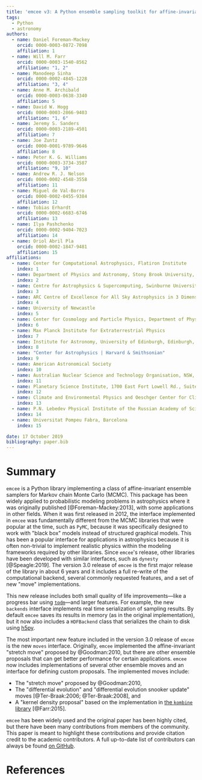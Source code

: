 ```yaml
---
title: 'emcee v3: A Python ensemble sampling toolkit for affine-invariant MCMC'
tags:
  - Python
  - astronomy
authors:
  - name: Daniel Foreman-Mackey
    orcid: 0000-0003-0872-7098
    affiliation: 1
  - name: Will M. Farr
    orcid: 0000-0003-1540-8562
    affiliation: "1, 2"
  - name: Manodeep Sinha
    orcid: 0000-0002-4845-1228
    affiliation: "3, 4"
  - name: Anne M. Archibald
    orcid: 0000-0003-0638-3340
    affiliation: 5
  - name: David W. Hogg
    orcid: 0000-0003-2866-9403
    affiliation: "1, 6"
  - name: Jeremy S. Sanders
    orcid: 0000-0003-2189-4501
    affiliation: 7
  - name: Joe Zuntz
    orcid: 0000-0001-9789-9646
    affiliation: 8
  - name: Peter K. G. Williams
    orcid: 0000-0003-3734-3587
    affiliation: "9, 10"
  - name: Andrew R. J. Nelson
    orcid: 0000-0002-4548-3558
    affiliation: 11
  - name: Miguel de Val-Borro
    orcid: 0000-0002-0455-9384
    affiliation: 12
  - name: Tobias Erhardt
    orcid: 0000-0002-6683-6746
    affiliation: 13
  - name: Ilya Pashchenko
    orcid: 0000-0002-9404-7023
    affiliation: 14
  - name: Oriol Abril Pla
    orcid: 0000-0002-1847-9481
    affiliation: 15
affiliations:
  - name: Center for Computational Astrophysics, Flatiron Institute
    index: 1
  - name: Department of Physics and Astronomy, Stony Brook University, United States
    index: 2
  - name: Centre for Astrophysics & Supercomputing, Swinburne University of Technology, Australia
    index: 3
  - name: ARC Centre of Excellence for All Sky Astrophysics in 3 Dimensions (ASTRO 3D)
    index: 4
  - name: University of Newcastle
    index: 5
  - name: Center for Cosmology and Particle Physics, Department of Physics, New York University
    index: 6
  - name: Max Planck Institute for Extraterrestrial Physics
    index: 7
  - name: Institute for Astronomy, University of Edinburgh, Edinburgh, EH9 3HJ, UK
    index: 8
  - name: "Center for Astrophysics | Harvard & Smithsonian"
    index: 9
  - name: American Astronomical Society
    index: 10
  - name: Australian Nuclear Science and Technology Organisation, NSW, Australia
    index: 11
  - name: Planetary Science Institute, 1700 East Fort Lowell Rd., Suite 106, Tucson, AZ 85719, USA
    index: 12
  - name: Climate and Environmental Physics and Oeschger Center for Climate Change Research, University of Bern, Bern, Switzerland
    index: 13
  - name: P.N. Lebedev Physical Institute of the Russian Academy of Sciences, Moscow, Russia
    index: 14
  - name: Universitat Pompeu Fabra, Barcelona
    index: 15

date: 17 October 2019
bibliography: paper.bib
---
```


# Summary

``emcee`` is a Python library implementing a class of affine-invariant ensemble samplers for Markov chain Monte Carlo (MCMC).
This package has been widely applied to probabilistic modeling problems in astrophysics where it was originally published [@Foreman-Mackey:2013], with some applications in other fields.
When it was first released in 2012, the interface implemented in ``emcee`` was fundamentally different from the MCMC libraries that were popular at the time, such as ``PyMC``, because it was specifically designed to work with "black box" models instead of structured graphical models.
This has been a popular interface for applications in astrophysics because it is often non-trivial to implement realistic physics within the modeling frameworks required by other libraries.
Since ``emcee``'s release, other libraries have been developed with similar interfaces, such as ``dynesty`` [@Speagle:2019].
The version 3.0 release of ``emcee`` is the first major release of the library in about 6 years and it includes a full re-write of the computational backend, several commonly requested features, and a set of new "move" implementations.

This new release includes both small quality of life improvements—like a progress bar using [``tqdm``](https://tqdm.github.io)—and larger features.
For example, the new ``backends`` interface implements real time serialization of sampling results.
By default ``emcee`` saves its results in memory (as in the original implementation), but it now also includes a ``HDFBackend`` class that serializes the chain to disk using [h5py](https://www.h5py.org).

The most important new feature included in the version 3.0 release of ``emcee`` is the new ``moves`` interface.
Originally, ``emcee`` implemented the affine-invariant "stretch move" proposed by @Goodman:2010, but there are other ensemble proposals that can get better performance for certain applications.
``emcee`` now includes implementations of several other ensemble moves and an interface for defining custom proposals.
The implemented moves include:

- The "stretch move" proposed by @Goodman:2010,
- The "differential evolution" and "differential evolution snooker update" moves [@Ter-Braak:2006; @Ter-Braak:2008], and
- A "kernel density proposal" based on the implementation in [the ``kombine`` library](https://github.com/bfarr/kombine) [@Farr:2015].

``emcee`` has been widely used and the original paper has been highly cited, but there have been many contributions from members of the community.
This paper is meant to highlight these contributions and provide citation credit to the academic contributors.
A full up-to-date list of contributors can always be found [on GitHub](https://github.com/dfm/emcee/graphs/contributors).

# References
